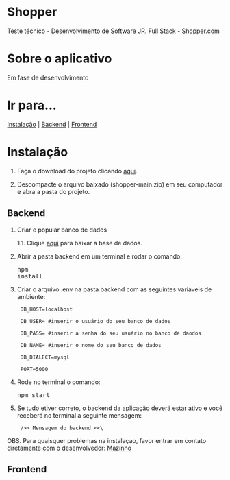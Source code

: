 # Shopper
Teste técnico - Desenvolvimento de Software JR. Full Stack - Shopper.com


# Sobre o aplicativo
Em fase de desenvolvimento

# Ir para...
[Instalação](#Instalação) | [Backend](#Backend) | [Frontend](#Frontend)

# Instalação

1. Faça o download do projeto clicando <a href="https://github.com/mazinhorj/shopper/archive/refs/heads/main.zip"> aqui</a>.

2. Descompacte o arquivo baixado (shopper-main.zip) em seu computador e abra a pasta do projeto.



## Backend
1. Criar e popular banco de dados

    1.1. Clique <a href="">aqui</a> para baixar a base de dados.

2. Abrir a pasta backend em um terminal e rodar o comando:
        <pre>npm install</pre>

3. Criar o arquivo .env na pasta backend com as seguintes variáveis de ambiente:

        DB_HOST=localhost

        DB_USER= #inserir o usuário do seu banco de dados

        DB_PASS= #inserir a senha do seu usuário no banco de daodos

        DB_NAME= #inserir o nome do seu banco de dados 

        DB_DIALECT=mysql

        PORT=5000

4. Rode no terminal o comando:
        <pre>npm start</pre>

5. Se tudo etiver correto, o backend da aplicação deverá estar ativo e você receberá no terminal a seguinte mensagem:

        />> Mensagem do backend <<\

OBS. Para quaisquer problemas na instalaçao, favor entrar em contato diretamente com o desenvolvedor: <a href="mailto:dev.mazinho@gmail.com">Mazinho</a>



## Frontend

